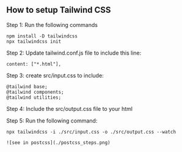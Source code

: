  ## How to setup Tailwind CSS

Step 1: Run the following commands

``` 
npm install -D tailwindcss
npx tailwindcss init
```

Step 2: Update tailwind.conf.js file to include this line:
```
content: ["*.html"],
```

Step 3: create src/input.css to include:
```
@tailwind base;
@tailwind components;
@tailwind utilities;
```

Step 4: Include the src/output.css file to your html

Step 5: Run the following command:
```
npx tailwindcss -i ./src/input.css -o ./src/output.css --watch
```

```
![see in postcss](./postcss_steps.png)
```